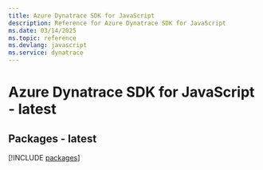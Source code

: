 ```yaml
---
title: Azure Dynatrace SDK for JavaScript
description: Reference for Azure Dynatrace SDK for JavaScript
ms.date: 03/14/2025
ms.topic: reference
ms.devlang: javascript
ms.service: dynatrace
---
```

# Azure Dynatrace SDK for JavaScript - latest
## Packages - latest
[!INCLUDE [packages](dynatrace-index.md)]